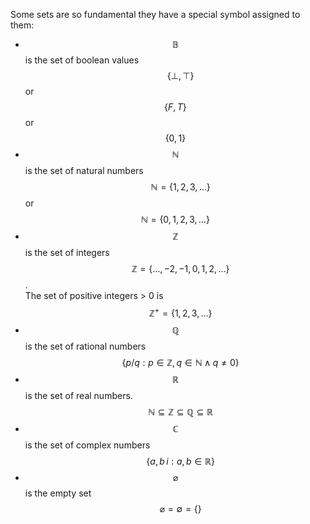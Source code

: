 
Some sets are so fundamental they have a special symbol assigned to them:
- $$\mathbb{B}$$ is the set of boolean values    
  $$\quad \{\bot,\top\}$$ or $$\{F,T\}$$ or $$\{0,1\}$$
- $$\mathbb{N}$$ is the set of natural numbers     
  $$\quad \mathbb{N}=\{1,2,3,\dots\}$$ or $$\mathbb{N}=\{0,1,2,3,\dots\}$$
- $$\mathbb{Z}$$ is the set of integers     
  $$\quad \mathbb{Z}=\{\dots,-2,-1,0,1,2,\dots\}$$.     
  The set of positive integers > 0 is
  $$\quad \mathbb{Z^+}=\{1,2,3,\dots\}$$
- $$\mathbb{Q}$$ is the set of rational numbers     
  $$\quad \{p/q : p \in\mathbb{Z}, q\in \mathbb{N}\land q\neq 0\}$$
- $$\mathbb{R}$$ is the set of real numbers.
  $$\quad \mathbb{N}\subseteq \mathbb{Z}\subseteq \mathbb{Q}\subseteq \mathbb{R}$$
- $$\mathbb{C}$$ is the set of complex numbers    
  $$\quad \{a,b\,i:a,b\in\mathbb{R}\}$$
- $$\varnothing$$ is the empty set    
  $$\quad\varnothing = \emptyset = \{\}$$

